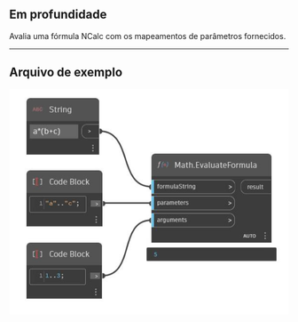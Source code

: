 ## Em profundidade
Avalia uma fórmula NCalc com os mapeamentos de parâmetros fornecidos.
___
## Arquivo de exemplo

![EvaluateFormula](./DSCore.Math.EvaluateFormula_img.jpg)

